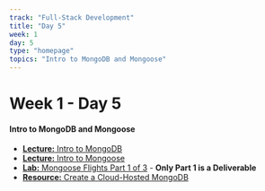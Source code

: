 ```yaml
---
track: "Full-Stack Development"
title: "Day 5"
week: 1
day: 5
type: "homepage"
topics: "Intro to MongoDB and Mongoose"
---
```


# Week 1 - Day 5

#### Intro to MongoDB and Mongoose
- [**Lecture:** Intro to MongoDB](/full-stack-development/week-1/day-5/lecture-materials/intro-to-mongodb/)
- [**Lecture:** Intro to Mongoose](/full-stack-development/week-1/day-5/lecture-materials/intro-to-mongoose)
- [**Lab:** Mongoose Flights Part 1 of 3](/full-stack-development/week-1/day-5/labs/mongoose-flights-part-1/) - **Only Part 1 is a Deliverable**
- [**Resource:** Create a Cloud-Hosted MongoDB](/full-stack-development/week-1/day-5/lecture-materials/create-an-atlas-hosted-mongodb/) 



<!-- 

<hr>



#### Lesson Recordings

- [**Intro to MongoDB**]()
- [**Intro to Mongoose**]()
-->



